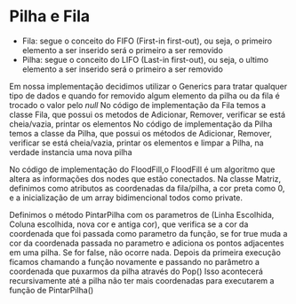# Pilha e Fila
- Fila: segue o conceito do FIFO (First-in first-out), ou seja, o primeiro elemento a ser inserido será o primeiro a ser removido
- Pilha: segue o conceito do LIFO (Last-in first-out), ou seja, o ultimo elemento a ser inserido será o primeiro a ser removido

Em nossa implementação decidimos utilizar o Generics para tratar qualquer tipo de dados e quando for removido algum elemento da pilha ou da fila é trocado o valor pelo *null*
No código de implementação da Fila temos a classe Fila, que possui os metodos de Adicionar, Remover, verificar se está cheia/vazia, printar os elementos
No código de implementação da Pilha temos a classe da Pilha, que possui os métodos de Adicionar, Remover, verificar se está cheia/vazia, printar os elementos e limpar a Pilha, na verdade
instancia uma nova pilha

No código de implementação do FloodFill,o FloodFill é um algoritmo que altera as informações
dos nodes que estão conectados.
Na classe Matriz, definimos como atributos as coordenadas da fila/pilha, a cor preta como 0,
e a inicialização de um array bidimencional todos como private.

Definimos o método PintarPilha com os parametros de (Linha Escolhida, Coluna escolhida, nova cor e antiga cor), que verifica se a cor da coordenada que foi passada como
parametro da função, se for true muda a cor da coordenada passada no parametro e adiciona os pontos adjacentes em uma pilha. Se for false, não ocorre nada.
Depois da primeira execução ficamos chamando a função novamente e passando no parâmetro a coordenada que puxarmos da pilha através do Pop()
Isso acontecerá recursivamente até a pilha não ter mais coordenadas para executarem a função de PintarPilha()
